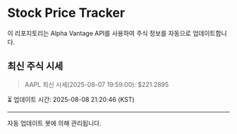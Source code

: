 
# Stock Price Tracker

이 리포지토리는 Alpha Vantage API를 사용하여 주식 정보를 자동으로 업데이트합니다.

## 최신 주식 시세
> AAPL 최신 시세(2025-08-07 19:59:00): $221.2895

⏳ 업데이트 시간: 2025-08-08 21:20:46 (KST)

---
자동 업데이트 봇에 의해 관리됩니다.
